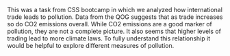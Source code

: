 This was a task from CSS bootcamp in which we analyzed how international trade leads to pollution. Data from the QOG suggests that as trade increases so do CO2 emissions overall. While CO2 emissions are a good marker of pollution, they are not a complete picture. It also seems that higher levels of trading lead to more climate laws. To fully understand this relationship it would be helpful to explore different measures of pollution.
